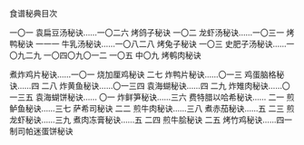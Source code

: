 食谱秘典目次

一〇一 袁扁豆汤秘诀……一〇二六 烤鸽子秘诀
一〇二 龙虾汤秘诀……一〇三一 烤鸭秘诀
一一一 牛乳汤秘诀……一〇八二八 烤兔子秘诀
一〇三 史肥子汤秘诀……一〇九二九
一〇四〇九〇一二
一〇五 中〇九 烤鹌肉秘诀

煮炸鸡片秘诀……一〇一 烧加厘鸡秘诀
二七 炸鸭片秘诀……〇一三 鸡蛋脑格秘诀……四
二八 炸黄鱼秘诀……〇一三四 袁海蝴秘诀……四
二九 炸雉肉秘诀……〇一三五 袁海蝴饼秘诀……
〇一 炸鲜笋秘诀……三六 费特腊以哈希秘诀……
二一 煎鲈鱼秘诀……三七 萨希司秘诀
二二 煎牛肉秘诀……三八 煮赤茄秘诀……五
二三 煎龙虾秘诀……三九 煮肉冻膏秘诀……五
二四 煎牛脍秘诀
二五 烤竹鸡秘诀……四一 制司帕迷蛋饼秘诀